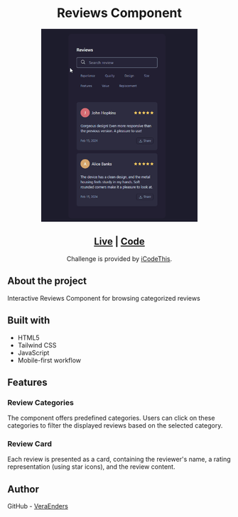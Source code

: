 <h1 align="center">Reviews Component</h1> 

<div align="center">
  <img src="./src/design/preview-component.gif" alt="Preview component" width="70%">
</div>

<div align="center">
  <h2><a href="https://veraenders.github.io/reviews-component/">Live</a>
  <span> | </span> 
  <a href="https://github.com/VeraEnders/reviews-component">Code</a></h2>
  <div>Challenge is provided by <a href="https://icodethis.com/">iCodeThis</a>.</div> 
</div>

## About the project
Interactive Reviews Component for browsing categorized reviews

## Built with
- HTML5
- Tailwind CSS
- JavaScript
- Mobile-first workflow

## Features
### Review Categories
The component offers predefined categories. Users can click on these categories to filter the displayed reviews based on the selected category.

### Review Card
Each review is presented as a card, containing the reviewer's name, a rating representation (using star icons), and the review content. 

## Author
GitHub - [VeraEnders](https://github.com/VeraEnders)
